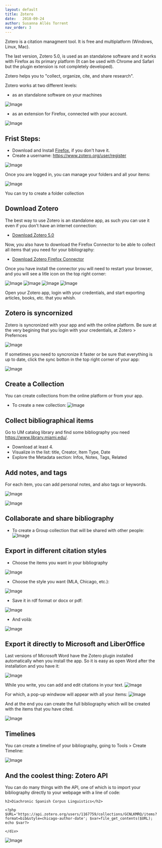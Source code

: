 ```yaml
---
layout: default
title: Zotero
date:   2018-09-24
author: Susanna Allés Torrent
nav_order: 3
---
```


Zotero is a citation managment tool. It is free and multiplatform (Windows, Linux, Mac).  

The last version, Zotero 5.0, is used as an standalone software and it works with Firefox as its primary platform (It can be used with Chrome and Safari but the plugin extension is not completely developed).  

Zotero helps you to "collect, organize, cite, and share research". 

Zotero works at two different levels:

- as an standalone software on your machines

![Image](img/zotero_01.png)

- as an extension for Firefox, connected with your account. 

![Image](img/zotero_02.png)


## Frist Steps: 
- Download and Install [Firefox](https://www.mozilla.org/en-US/firefox/new/), if you don't have it. 
- Create a username: <https://www.zotero.org/user/register>

![Image](img/zotero_03.png)

Once you are logged in, you can manage your folders and all your items: 

![Image](img/zotero_04.png)

You can try to create a folder collection

## Download Zotero

The best way to use Zotero is an standalone app, as such you can use it even if you don't have an internet connection: 

- [Download Zotero 5.0](https://www.zotero.org/download/)


Now, you also have to download the Firefox Connector to be able to collect all items that you need for your bibliography: 

- [Download Zotero Firefox Connector](https://www.zotero.org/download/) 

Once you have install the connector you will need to restart your browser, and you will see a litle icon on the top right corner: 

![Image](img/zotero_05.png)
![Image](img/zotero_06.png)
![Image](img/zotero_07.png)
![Image](img/zotero_08.png)

Open your Zotero app, login with your credentials, and start exporting articles, books, etc. that you whish. 

## Zotero is syncornized 
Zotero is syncronized with your app and with the online platform. Be sure at the very begining that you login with your credentials, at Zotero > Prefernces 

![Image](img/zotero_09.png)

If sometimes you need to syncronize it faster or be sure that everything is up to date, click the sync botton in the top right corner of your app:

![Image](img/zotero_10.png) 

## Create a Collection 
You can create collections from the online platform or from your app.
 
- To create a new collection: ![Image](img/zotero_11.png)

## Collect bibliographical items
Go to UM catalog library and find some bibliography you need <https://www.library.miami.edu/>. 

- Download at least 4.  
- Visualize in the list: title, Creator, Item Type, Date 
- Explore the Metadata section: Infos, Notes, Tags, Related 

## Add notes, and tags 
For each item, you can add personal notes, and also tags or keywords. 

![Image](img/zotero_13.png)

![Image](img/zotero_14.png)

## Collaborate and share bibliography 

- To create a Group collection that will be shared with other people: ![Image](../public/img/zotero/12.png)


## Export in different citation styles 
- Choose the items you want in your bibliography 

![Image](img/zotero_15.png)

- Choose the style you want (MLA, Chicago, etc.): 

![Image](img/zotero_16.png)

- Save it in rdf format or docx or pdf: 

![Image](img/zotero_17.png)

- And voilà: 

![Image](img/zotero_18.png)

## Export it directly to Microsoft and LiberOffice
Last versions of Microsoft Word have the Zotero plugin installed automatically when you install the app. So it is easy as open Word after the installation and you have it: 

![Image](img/zotero_19.png)

While you write, you can add and edit citations in your text. 
![Image](img/zotero_20.png)

For which, a pop-up windwow will appear with all your items: 
![Image](img/zotero_21.png)

And at the end you can create the full bibliography which will be created with the items that you have cited. 

![Image](img/zotero_22.png)

## Timelines
You can create a timeline of your bibliography, going to Tools > Create Timeline: 

![Image](img/zotero_23.png)

## And the coolest thing: Zotero API 
You can do many things with the API, one of which is to import your bibliography directly to your webpage with a line of code: 

```
h2>Diachronic Spanish Corpus Linguistics</h2>

<?php $URL='https://api.zotero.org/users/1167759/collections/GCNLKMRQ/items?format=bib&style=chicago-author-date'; $var=file_get_contents($URL); echo $var?>
	
</div>
```

![Image](img/zotero_24.png)



